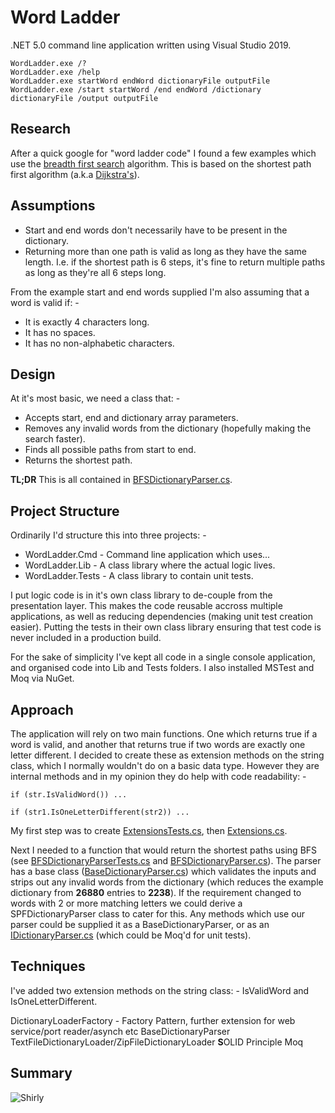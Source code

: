 # Word Ladder
.NET 5.0 command line application written using Visual Studio 2019.
```
WordLadder.exe /?
WordLadder.exe /help
WordLadder.exe startWord endWord dictionaryFile outputFile
WordLadder.exe /start startWord /end endWord /dictionary dictionaryFile /output outputFile
```

## Research
After a quick google for "word ladder code" I found a few examples which use the [breadth first search](https://en.wikipedia.org/wiki/Breadth-first_search) algorithm. This is based on the shortest path first algorithm (a.k.a [Dijkstra's](https://en.wikipedia.org/wiki/Dijkstra%27s_algorithm)).

## Assumptions
* Start and end words don't necessarily have to be present in the dictionary.
* Returning more than one path is valid as long as they have the same length. I.e. if the shortest path is 6 steps, it's fine to return multiple paths as long as they're all 6 steps long.

From the example start and end words supplied I'm also assuming that a word is valid if: -
* It is exactly 4 characters long.
* It has no spaces.
* It has no non-alphabetic characters.

## Design
At it's most basic, we need a class that: -
* Accepts start, end and dictionary array parameters.
* Removes any invalid words from the dictionary (hopefully making the search faster).
* Finds all possible paths from start to end.
* Returns the shortest path.

**TL;DR** This is all contained in [BFSDictionaryParser.cs](WordLadder/Lib/DictionaryParser/BFSDictionaryParser.cs).

## Project Structure
Ordinarily I'd structure this into three projects: -
* WordLadder.Cmd - Command line application which uses...
* WordLadder.Lib - A class library where the actual logic lives.
* WordLadder.Tests - A class library to contain unit tests.

I put logic code is in it's own class library to de-couple from the presentation layer. This makes the code reusable accross multiple applications, as well as reducing dependencies (making unit test creation easier). Putting the tests in their own class library ensuring that test code is never included in a production build.

For the sake of simplicity I've kept all code in a single console application, and organised code into Lib and Tests folders. I also installed MSTest and Moq via NuGet.

## Approach
The application will rely on two main functions. One which returns true if a word is valid, and another that returns true if two words are exactly one letter different. I decided to create these as extension methods on the string class, which I normally wouldn't do on a basic data type. However they are internal methods and in my opinion they do help with code readability: -
```
if (str.IsValidWord()) ...

if (str1.IsOneLetterDifferent(str2)) ...
```
My first step was to create [ExtensionsTests.cs](WordLadder/Tests/ExtensionsTests.cs), then [Extensions.cs](WordLadder/Lib/Extensions.cs).

Next I needed to a function that would return the shortest paths using BFS (see [BFSDictionaryParserTests.cs](WordLadder/Tests/DictionaryParser/BFSDictionaryParserTests.cs) and [BFSDictionaryParser.cs](WordLadder/Lib/DictionaryParser/BFSDictionaryParser.cs)). The parser has a base class ([BaseDictionaryParser.cs](WordLadder/Lib/DictionaryParser/BaseDictionaryParser.cs)) which validates the inputs and strips out any invalid words from the dictionary  (which reduces the example dictionary from **26880** entries to **2238**). If the requirement changed to words with 2 or more matching letters we could derive a SPFDictionaryParser class to cater for this. Any methods which use our parser could be supplied it as a BaseDictionaryParser, or as an [IDictionaryParser.cs](WordLadder/Lib/DictionaryParser/IDictionaryParser.cs) (which could be Moq'd for unit tests).

## Techniques
I've added two extension methods on the string class: - IsValidWord and IsOneLetterDifferent.

DictionaryLoaderFactory - Factory Pattern, further extension for web service/port reader/asynch etc
BaseDictionaryParser
TextFileDictionaryLoader/ZipFileDictionaryLoader **S**OLID Principle
Moq

## Summary
![Shirly](https://static.boredpanda.com/blog/wp-content/uploads/2019/05/airplane-movie-funny-moments-fb15-png__700.jpg)
